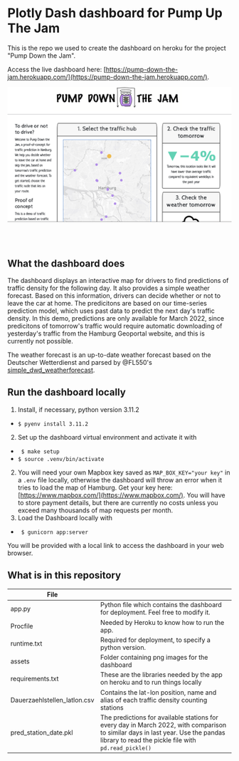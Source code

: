 # Plotly Dash dashboard for Pump Up The Jam

This is the repo we used to create the dashboard on heroku for the project "Pump Down the Jam".

Access the live dashboard here: [https://pump-down-the-jam.herokuapp.com/](https://pump-down-the-jam.herokuapp.com/).

<img src="./dashboard-screenshot.png" width="600" style="display: block; margin: 0 auto">
</br>
</br>
</br>

## What the dashboard does
The dashboard displays an interactive map for drivers to find predictions of traffic density for the following day. It also provides a simple weather forecast. Based on this information, drivers can decide whether or not to leave the car at home. The predicitons are based on our time-series prediction model, which uses past data to predict the next day's traffic density. In this demo, predictions are only available for March 2022, since predicitons of tomorrow's traffic would require automatic downloading of yesterday's traffic from the Hamburg Geoportal website, and this is currently not possible.

The weather forecast is an up-to-date weather forecast based on the Deutscher Wetterdienst and parsed by 
@FL550's [simple_dwd_weatherforecast](https://github.com/FL550/simple_dwd_weatherforecast).


## Run the dashboard locally

1. Install, if necessary, python version 3.11.2
- `$ pyenv install 3.11.2`

2. Set up the dashboard virtual environment and activate it with 
- ` $ make setup`
- `$ source .venv/bin/activate`

2. You will need your own Mapbox key saved as 
`MAP_BOX_KEY="your key"` 
in a `.env` file locally, otherwise the dashboard will throw an error when it tries to load the map of Hamburg. Get your key here: [https://www.mapbox.com/](https://www.mapbox.com/). You will have to store payment details, but there are currently no costs unless you exceed many thousands of map requests per month.
4. Load the Dashboard locally with
- ` $ gunicorn app:server`

You will be provided with a local link to access the dashboard in your web browser.

## What is in this repository

| File                          |                                                         |
| ----------------------------- | ------------------------------------------------------- |
| app.py                        | Python file which contains the dashboard for deployment. Feel free to modify it.|
| Procfile                      | Needed by Heroku to know how to run the app.   |
| runtime.txt                   | Required for deployment, to specify a python version.    |
| assets                        | Folder containing png images for the dashboard    |
| requirements.txt              | These are the libraries needed by the app on heroku and to run things locally            |
|  Dauerzaehlstellen_latlon.csv | Contains the lat-lon position, name and alias of each traffic density counting stations     |
|  pred_station_date.pkl        | The predictions for available stations for every day in March 2022, with comparison to similar days in last year. Use the pandas library to read the pickle file with `pd.read_pickle()`|
